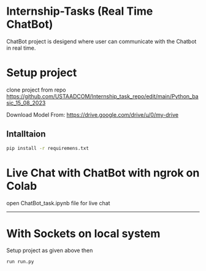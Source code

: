 # Internship-Tasks (Real Time ChatBot)
ChatBot project is desigend where user can communicate with the Chatbot in real time.

# Setup project
  
  clone project from repo
  https://github.com/USTAADCOM/Internship_task_repo/edit/main/Python_basic_15_08_2023
  
  Download Model From: https://drive.google.com/drive/u/0/my-drive

## Intalltaion

```bash
pip install -r requiremens.txt
```
# Live Chat with ChatBot with ngrok on Colab
open ChatBot_task.ipynb file for live chat
_______________________________________
# With Sockets on local system 
Setup project as given above then 
```code
run run.py
```

